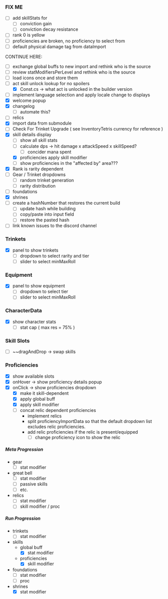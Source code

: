 
### FIX ME
- [ ] add skillStats for 
	- [ ] conviction gain
	- [ ] conviction decay resistance
- [ ] rank 0 is yellow
- [ ] proficiencies are broken, no proficiency to select from
- [ ] default physical damage tag from dataImport

CONTINUE HERE:
- [ ] exchange global buffs to new import and rethink who is the source
- [ ] review statModifiersPerLevel and rethink who is the source
- [ ] load icons once and store them 
- [ ] act skill unlock lookup for no spoilers
	- [x] Const.cs -> what act is unlocked in the builder version
- [ ] implement language selection and apply locale change to displays
- [x] welcome popup
- [x] changelog
	- [ ] automate this?
- [ ] relics
- [x] import data from submodule
- [ ] Check For Trinket Upgrade ( see InventoryTetris currency for reference )
- [x] skill details display
	- [ ] show all skill stats
	- [ ] calculate dps -> hit damage x attackSpeed x skillSpeed?
		- [ ] concider mana spent
	- [x] proficiencies apply skill modifier
	- [ ] show proficiencies in the "affected by" area???
- [x] Rank is rarity dependent
- [ ] Gear / Trinket dropdowns
	- [ ] random trinket generation
	- [ ] rarity distribution
- [ ] foundations
- [x] shrines
- [ ] create a hashNumber that restores the current build
	- [ ] update hash while building
	- [ ] copy/paste into input field
	- [ ] restore the pasted hash
- [ ] link known issues to the discord channel

### Trinkets
- [x] panel to show trinkets
	- [ ] dropdown to select rarity and tier
	- [ ] slider to select minMaxRoll

### Equipment
- [x] panel to show equipment
	- [ ] dropdown to select tier
	- [ ] slider to select minMaxRoll

### CharacterData
- [x] show character stats
	- [ ] stat cap ( max res = 75% )
### Skill Slots
- [ ] ~~dragAndDrop -> swap skills

### Proficiencies
- [x] show available slots
- [x] onHover -> show proficiency details popup
- [x] onClick -> show proficiencies dropdown
	- [x] make it skill-dependent
	- [x] apply global buff
	- [x] apply skill modifier
	- [ ] concat relic dependent proficiencies
		- implement relics
		- split proficiencyImportData so that the default dropdown list excludes relic proficiencies.
		- add relic proficiencies if the relic is present/equipped
			- [ ] change proficiency icon to show the relic

##### Meta Progression
-  gear
	- [ ] stat modifier
- great bell
	- [ ] stat modifier
	- [ ] passive skills
	- [ ] etc.
- relics
	- [ ] stat modifier
	- [ ] skill modifier / proc
<!--
- skill unlocking
- soul stones 
-->
##### Run Progression
- trinkets
	- [ ] stat modifier
- skills
	-  global buff
		- [x] stat modifier
	- proficiencies
		- [x] skill modifier
- foundations
	- [ ] stat modifier
	- [ ] proc
- shrines
	- [x] stat modifier
<!-- - gold -->